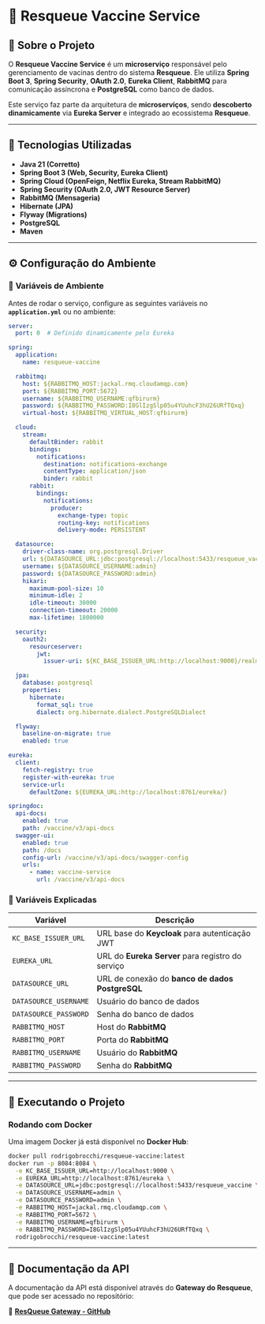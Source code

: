 # 💉 Resqueue Vaccine Service

## 📖 Sobre o Projeto
O **Resqueue Vaccine Service** é um **microserviço** responsável pelo gerenciamento de vacinas dentro do sistema **Resqueue**. Ele utiliza **Spring Boot 3**, **Spring Security**, **OAuth 2.0**, **Eureka Client**, **RabbitMQ** para comunicação assíncrona e **PostgreSQL** como banco de dados.

Este serviço faz parte da arquitetura de **microserviços**, sendo **descoberto dinamicamente** via **Eureka Server** e integrado ao ecossistema **Resqueue**.

---

## 🚀 **Tecnologias Utilizadas**
- **Java 21 (Corretto)**
- **Spring Boot 3 (Web, Security, Eureka Client)**
- **Spring Cloud (OpenFeign, Netflix Eureka, Stream RabbitMQ)**
- **Spring Security (OAuth 2.0, JWT Resource Server)**
- **RabbitMQ (Mensageria)**
- **Hibernate (JPA)**
- **Flyway (Migrations)**
- **PostgreSQL**
- **Maven**

---

## ⚙️ **Configuração do Ambiente**
### 🔧 **Variáveis de Ambiente**
Antes de rodar o serviço, configure as seguintes variáveis no **`application.yml`** ou no ambiente:

```yaml
server:
  port: 0  # Definido dinamicamente pelo Eureka

spring:
  application:
    name: resqueue-vaccine

  rabbitmq:
    host: ${RABBITMQ_HOST:jackal.rmq.cloudamqp.com}
    port: ${RABBITMQ_PORT:5672}
    username: ${RABBITMQ_USERNAME:qfbirurm}
    password: ${RABBITMQ_PASSWORD:I8GlIzgSlp05u4YUuhcF3hU26URfTQxq}
    virtual-host: ${RABBITMQ_VIRTUAL_HOST:qfbirurm}

  cloud:
    stream:
      defaultBinder: rabbit
      bindings:
        notifications:
          destination: notifications-exchange
          contentType: application/json
          binder: rabbit
      rabbit:
        bindings:
          notifications:
            producer:
              exchange-type: topic
              routing-key: notifications
              delivery-mode: PERSISTENT

  datasource:
    driver-class-name: org.postgresql.Driver
    url: ${DATASOURCE_URL:jdbc:postgresql://localhost:5433/resqueue_vaccine}
    username: ${DATASOURCE_USERNAME:admin}
    password: ${DATASOURCE_PASSWORD:admin}
    hikari:
      maximum-pool-size: 10
      minimum-idle: 2
      idle-timeout: 30000
      connection-timeout: 20000
      max-lifetime: 1800000

  security:
    oauth2:
      resourceserver:
        jwt:
          issuer-uri: ${KC_BASE_ISSUER_URL:http://localhost:9000}/realms/resqueue

  jpa:
    database: postgresql
    properties:
      hibernate:
        format_sql: true
        dialect: org.hibernate.dialect.PostgreSQLDialect

  flyway:
    baseline-on-migrate: true
    enabled: true

eureka:
  client:
    fetch-registry: true
    register-with-eureka: true
    service-url:
      defaultZone: ${EUREKA_URL:http://localhost:8761/eureka/}

springdoc:
  api-docs:
    enabled: true
    path: /vaccine/v3/api-docs
  swagger-ui:
    enabled: true
    path: /docs
    config-url: /vaccine/v3/api-docs/swagger-config
    urls:
      - name: vaccine-service
        url: /vaccine/v3/api-docs
```

### 🔑 **Variáveis Explicadas**
| Variável                | Descrição |
|-------------------------|-----------|
| `KC_BASE_ISSUER_URL`    | URL base do **Keycloak** para autenticação JWT |
| `EUREKA_URL`            | URL do **Eureka Server** para registro do serviço |
| `DATASOURCE_URL`        | URL de conexão do **banco de dados PostgreSQL** |
| `DATASOURCE_USERNAME`   | Usuário do banco de dados |
| `DATASOURCE_PASSWORD`   | Senha do banco de dados |
| `RABBITMQ_HOST`         | Host do **RabbitMQ** |
| `RABBITMQ_PORT`         | Porta do **RabbitMQ** |
| `RABBITMQ_USERNAME`     | Usuário do **RabbitMQ** |
| `RABBITMQ_PASSWORD`     | Senha do **RabbitMQ** |

---

## 🚀 **Executando o Projeto**
### **Rodando com Docker**
Uma imagem Docker já está disponível no **Docker Hub**:

```sh
docker pull rodrigobrocchi/resqueue-vaccine:latest
docker run -p 8084:8084 \
  -e KC_BASE_ISSUER_URL=http://localhost:9000 \
  -e EUREKA_URL=http://localhost:8761/eureka \
  -e DATASOURCE_URL=jdbc:postgresql://localhost:5433/resqueue_vaccine \
  -e DATASOURCE_USERNAME=admin \
  -e DATASOURCE_PASSWORD=admin \
  -e RABBITMQ_HOST=jackal.rmq.cloudamqp.com \
  -e RABBITMQ_PORT=5672 \
  -e RABBITMQ_USERNAME=qfbirurm \
  -e RABBITMQ_PASSWORD=I8GlIzgSlp05u4YUuhcF3hU26URfTQxq \
  rodrigobrocchi/resqueue-vaccine:latest
```

---

## 📄 **Documentação da API**
A documentação da API está disponível através do **Gateway do Resqueue**, que pode ser acessado no repositório:

🔗 **[ResQueue Gateway - GitHub](https://github.com/4ADJT/ResQueue-gateway)**
